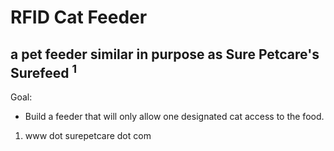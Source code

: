 # RFID Cat Feeder
## a pet feeder similar in purpose as Sure Petcare's Surefeed <sup>1</sup> 



Goal:
+ Build a feeder that will only allow one designated cat access to the food.

1. www dot surepetcare dot com
